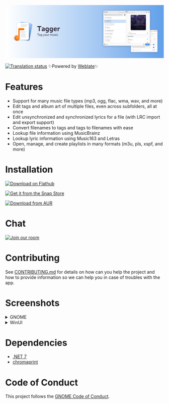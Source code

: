 ![](NickvisionTagger.Shared/Resources/banner.png)

 [![Translation status](https://hosted.weblate.org/widgets/nickvision-tagger/-/app/svg-badge.svg)](https://hosted.weblate.org/engage/nickvision-tagger/) ✨Powered by [Weblate](https://weblate.org/en/)✨

# Features
- Support for many music file types (mp3, ogg, flac, wma, wav, and more)
- Edit tags and album art of multiple files, even across subfolders, all at once
- Edit unsynchronized and synchronized lyrics for a file (with LRC import and export support)
- Convert filenames to tags and tags to filenames with ease
- Lookup file information using MusicBrainz
- Lookup lyric information using Music163 and Letras
- Open, manage, and create playlists in many formats (m3u, pls, xspf, and more)

# Installation

<a href='https://flathub.org/apps/details/org.nickvision.tagger'><img width='140' alt='Download on Flathub' src='https://flathub.org/assets/badges/flathub-badge-en.png'/></a>

<a href="https://snapcraft.io/tagger"><img width='140' alt="Get it from the Snap Store" src="https://snapcraft.io/static/images/badges/en/snap-store-black.svg"/></a>

<p><a href="https://aur.archlinux.org/packages/tagger"><img width='140' alt="Download from AUR" src="https://aur.archlinux.org/static/css/archnavbar/aurlogo.png"/></a></p>

# Chat
<a href='https://matrix.to/#/#nickvision:matrix.org'><img width='140' alt='Join our room' src='https://user-images.githubusercontent.com/17648453/196094077-c896527d-af6d-4b43-a5d8-e34a00ffd8f6.png'/></a>

# Contributing

See [CONTRIBUTING.md](CONTRIBUTING.md) for details on how can you help the project and how to provide information so we can help you in case of troubles with the app.


# Screenshots

<details>
 <summary>GNOME</summary>

 ![Start](NickvisionTagger.GNOME/Screenshots/Start.png)
 ![Folder](NickvisionTagger.GNOME/Screenshots/Folder.png)
 ![Editing](NickvisionTagger.GNOME/Screenshots/Editing.png)
 ![Dark](NickvisionTagger.GNOME/Screenshots/Dark.png)
 ![AdvancedSearch](NickvisionTagger.GNOME/Screenshots/AdvancedSearch.png)
</details>

<details>
 <summary>WinUI</summary>

 ![Start](NickvisionTagger.WinUI/Screenshots/Start.png)
 ![Folder](NickvisionTagger.WinUI/Screenshots/Folder.png)
 ![Editing](NickvisionTagger.WinUI/Screenshots/Editing.png)
 ![Dark](NickvisionTagger.WinUI/Screenshots/Dark.png)
 ![AdvancedSearch](NickvisionTagger.WinUI/Screenshots/AdvancedSearch.png)
</details>

# Dependencies
- [.NET 7](https://dotnet.microsoft.com/en-us/)
- [chromaprint](https://acoustid.org/chromaprint)

# Code of Conduct

This project follows the [GNOME Code of Conduct](https://wiki.gnome.org/Foundation/CodeOfConduct).
